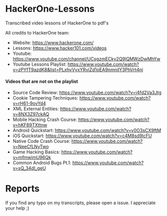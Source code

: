# HackerOne-Lessons
Transcribed video lessons of HackerOne to pdf's

All credits to HackerOne team:

* Website: https://www.hackerone.com/
* Lessons: https://www.hacker101.com/videos
* Youtube: https://www.youtube.com/channel/UCsgzmECky2Q9lQMWzDwMhYw
* Youtube Lessons Playlist: https://www.youtube.com/watch?v=zPYfT9azdK8&list=PLxhvVyxYRviZd1oEA9nmnilY3PhVrt4nj

#### Videos that are not on the playlist

* Source Code Review: https://www.youtube.com/watch?v=i4fd2Va3Jtg
* Cookie Tampering Techniques: https://www.youtube.com/watch?v=rH61-9ovYd4
* XML External Entities: https://www.youtube.com/watch?v=8NX3Z97ckAQ
* Mobile Hacking Crash Course: https://www.youtube.com/watch?v=hKF89TXttnw
* Android Quickstart: https://www.youtube.com/watch?v=y0O3sCX9ftM
* iOS Quickstart: https://www.youtube.com/watch?v=c4M8sd9lcFU
* Native Code Crash Course: https://www.youtube.com/watch?v=NeeCfLNyTwo
* Game Hacking Basics: https://www.youtube.com/watch?v=mfmwimU96Qk
* Common Android Bugs Pt.1: https://www.youtube.com/watch?v=sQ_34dI_geU

# Reports

If you find any typo on my transcripts, please open a issue. I appreciate your help ;)
